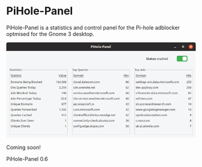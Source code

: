 # PiHole-Panel
PiHole-Panel is a statistics and control panel for the Pi-hole adblocker optmised for the Gnome 3 desktop.

![](pihole-panel_preview.png)

Coming soon!

PiHole-Panel 0.6

